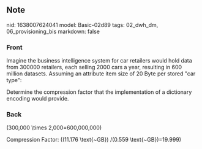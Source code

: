 ## Note
nid: 1638007624041
model: Basic-02d89
tags: 02_dwh_dm, 06_provisioning_bis
markdown: false

### Front
Imagine the business intelligence system for car retailers would hold data from 300000 retailers, each selling 2000 cars a year, resulting in 600 million datasets. Assuming an attribute item size of 20 Byte per stored "car type":

Determine the compression factor that the implementation of a dictionary encoding would provide.

### Back
\(300,000 \times 2,000=600,000,000\)

Compression Factor:
\((11.176 \text{~GB}) /(0.559 \text{~GB})=19.999\)
